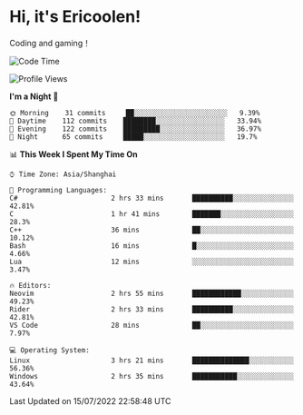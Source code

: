 # Hi, it's Ericoolen!
Coding and gaming！

<!--START_SECTION:waka-->
![Code Time](http://img.shields.io/badge/Code%20Time-330%20hrs%2039%20mins-blue)

![Profile Views](http://img.shields.io/badge/Profile%20Views-2-blue)

**I'm a Night 🦉** 

```text
🌞 Morning    31 commits     ██░░░░░░░░░░░░░░░░░░░░░░░   9.39% 
🌆 Daytime    112 commits    ████████░░░░░░░░░░░░░░░░░   33.94% 
🌃 Evening    122 commits    █████████░░░░░░░░░░░░░░░░   36.97% 
🌙 Night      65 commits     █████░░░░░░░░░░░░░░░░░░░░   19.7%

```


📊 **This Week I Spent My Time On** 

```text
⌚︎ Time Zone: Asia/Shanghai

💬 Programming Languages: 
C#                       2 hrs 33 mins       ██████████░░░░░░░░░░░░░░░   42.81% 
C                        1 hr 41 mins        ███████░░░░░░░░░░░░░░░░░░   28.3% 
C++                      36 mins             ██░░░░░░░░░░░░░░░░░░░░░░░   10.12% 
Bash                     16 mins             █░░░░░░░░░░░░░░░░░░░░░░░░   4.66% 
Lua                      12 mins             ░░░░░░░░░░░░░░░░░░░░░░░░░   3.47%

🔥 Editors: 
Neovim                   2 hrs 55 mins       ████████████░░░░░░░░░░░░░   49.23% 
Rider                    2 hrs 33 mins       ██████████░░░░░░░░░░░░░░░   42.81% 
VS Code                  28 mins             ██░░░░░░░░░░░░░░░░░░░░░░░   7.97%

💻 Operating System: 
Linux                    3 hrs 21 mins       ██████████████░░░░░░░░░░░   56.36% 
Windows                  2 hrs 35 mins       ███████████░░░░░░░░░░░░░░   43.64%

```


 Last Updated on 15/07/2022 22:58:48 UTC
<!--END_SECTION:waka-->

